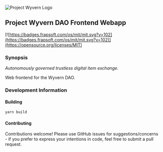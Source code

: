 ![Project Wyvern Logo](https://media.githubusercontent.com/media/ProjectWyvern/wyvern-branding/master/logo/logo-square-red-transparent-200x200.png?raw=true "Project Wyvern Logo")

## Project Wyvern DAO Frontend Webapp

[![https://badges.frapsoft.com/os/mit/mit.svg?v=102](https://badges.frapsoft.com/os/mit/mit.svg?v=102)](https://opensource.org/licenses/MIT)

### Synopsis

*Autonomously governed trustless digital item exchange.*

Web frontend for the Wyvern DAO.

### Development Information

#### Building

```bash
yarn build
```

#### Contributing

Contributions welcome! Please use GitHub issues for suggestions/concerns - if you prefer to express your intentions in code, feel free to submit a pull request.
